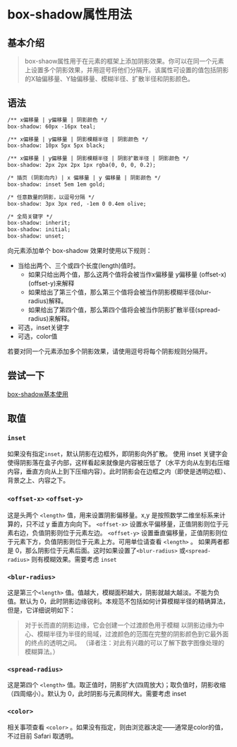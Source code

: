 # box-shadow属性用法

## 基本介绍

> box-shaow属性用于在元素的框架上添加阴影效果。你可以在同一个元素上设置多个阴影效果，并用逗号将他们分隔开。该属性可设置的值包括阴影的X轴偏移量、Y轴偏移量、模糊半径、扩散半径和阴影颜色。

## 语法

```html
/** x偏移量 | y偏移量 | 阴影颜色 */
box-shadow: 60px -16px teal;

/** x偏移量 | y偏移量 | 阴影模糊半径 | 阴影颜色 */
box-shadow: 10px 5px 5px black;

/** x偏移量 | y偏移量 | 阴影模糊半径 | 阴影扩散半径 | 阴影颜色 */
box-shadow: 2px 2px 2px 1px rgba(0, 0, 0, 0.2);

/* 插页 (阴影向内) | x 偏移量 | y 偏移量 | 阴影颜色 */
box-shadow: inset 5em 1em gold;

/* 任意数量的阴影，以逗号分隔 */
box-shadow: 3px 3px red, -1em 0 0.4em olive;

/* 全局关键字 */
box-shadow: inherit;
box-shadow: initial;
box-shadow: unset;
```

向元素添加单个 box-shadow 效果时使用以下规则：

* 当给出两个、三个或四个长度(length)值时。
  * 如果只给出两个值，那么这两个值将会被当作x偏移量 y偏移量 (offset-x) (offset-y)来解释
  * 如果给出了第三个值，那么第三个值将会被当作阴影模糊半径(blur-radius)解释。
  * 如果给出了第四个值，那么第四个值将会被当作阴影扩散半径(spread-radius)来解释。
* 可选，inset关键字
* 可选，color值

若要对同一个元素添加多个阴影效果，请使用逗号将每个阴影规则分隔开。

## 尝试一下
[box-shadow基本使用](https://code.juejin.cn/pen/7212894027069751357)

## 取值

### `inset`

如果没有指定`inset`，默认阴影在边框外，即阴影向外扩散。 使用 inset 关键字会使得阴影落在盒子内部，这样看起来就像是内容被压低了（水平方向从左到右压缩内容，垂直方向从上到下压缩内容）。此时阴影会在边框之内（即使是透明边框）、背景之上、内容之下。

### `<offset-x>` `<offset-y>`

这是头两个 `<length>` 值，用来设置阴影偏移量。x,y 是按照数学二维坐标系来计算的，只不过 y 垂直方向向下。 `<offset-x>` 设置水平偏移量，正值阴影则位于元素右边，负值阴影则位于元素左边。 `<offset-y>` 设置垂直偏移量，正值阴影则位于元素下方，负值阴影则位于元素上方。可用单位请查看 `<length>` 。 如果两者都是 0，那么阴影位于元素后面。这时如果设置了`<blur-radius>` 或`<spread-radius>` 则有模糊效果。需要考虑 `inset`

### `<blur-radius>`

这是第三个`<length>` 值。值越大，模糊面积越大，阴影就越大越淡。不能为负值。默认为 0，此时阴影边缘锐利。本规范不包括如何计算模糊半径的精确算法，但是，它详细说明如下：

> 对于长而直的阴影边缘，它会创建一个过渡颜色用于模糊 以阴影边缘为中心、模糊半径为半径的局域，过渡颜色的范围在完整的阴影颜色到它最外面的终点的透明之间。 （译者注：对此有兴趣的可以了解下数字图像处理的模糊算法。）

### `<spread-radius>`

这是第四个 `<length>` 值。取正值时，阴影扩大(四周放大)；取负值时，阴影收缩（四周缩小）。默认为 0，此时阴影与元素同样大。需要考虑 inset

### `<color>`
相关事项查看 `<color>` 。如果没有指定，则由浏览器决定——通常是color的值，不过目前 Safari 取透明。